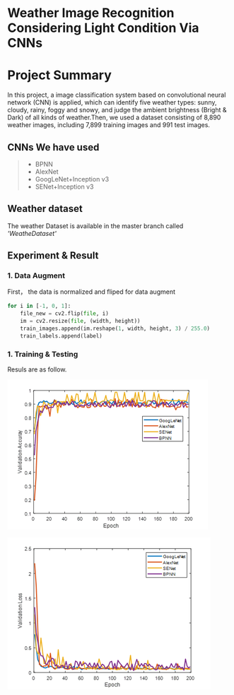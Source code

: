 # Weather Image Recognition Considering Light Condition Via CNNs #
# Project Summary
 In this project, a image classification system based on convolutional neural network (CNN) is applied, which can identify five weather types: sunny, cloudy, rainy, foggy and snowy, and judge the ambient brightness (Bright & Dark) of all kinds of weather.Then, we used a dataset consisting of 8,890 weather images, including 7,899 training images and 991 test images.
## CNNs We have used
 > * BPNN
 > * AlexNet
 > * GoogLeNet+Inception v3
 > * SENet+Inception v3

## Weather dataset
 The weather Dataset is available in the master branch
 called *'WeatheDataset'*

## Experiment & Result
### 1. Data Augment
 First， the data is normalized and fliped for data augment
 ```python
 for i in [-1, 0, 1]:
     file_new = cv2.flip(file, i)
     im = cv2.resize(file, (width, height))
     train_images.append(im.reshape(1, width, height, 3) / 255.0)
     train_labels.append(label)
 ```
### 1. Training & Testing
 Resuls are as follow.

 ![Fig.1 validation Acc vs Epoch](https://github.com/Jasonmils/Weather-Image-Recognition-Considering-Light-Condition-Via-CNNs/blob/master/Result%20(1).png)

 ![Fig.2 validation Loss vs Epoch](https://github.com/Jasonmils/Weather-Image-Recognition-Considering-Light-Condition-Via-CNNs/blob/master/Result%20(2).png)
 
